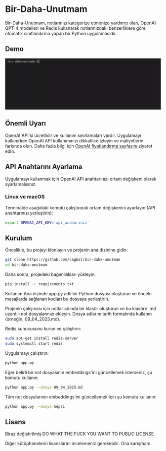 # Bir-Daha-Unutmam

Bir-Daha-Unutmam, notlarınızı kategorize etmenize yardımcı olan, OpenAI GPT-4 modelleri ve Redis kullanarak notlarınızdaki benzerliklere göre otomatik sınıflandırma yapan bir Python uygulamasıdır.

## Demo

![Demo](resimler/demo.gif)

## Önemli Uyarı

OpenAI API'si ücretlidir ve kullanım sınırlamaları vardır. Uygulamayı kullanırken OpenAI API kullanımınızı dikkatlice izleyin ve maliyetlerin farkında olun. Daha fazla bilgi için [OpenAI fiyatlandırma sayfasını](https://openai.com/pricing) ziyaret edin.

## API Anahtarını Ayarlama

Uygulamayı kullanmak için OpenAI API anahtarınızı ortam değişkeni olarak ayarlamalısınız.

### Linux ve macOS

Terminalde aşağıdaki komutu çalıştırarak ortam değişkenini ayarlayın (API anahtarınızı yerleştirin):

```bash
export OPENAI_API_KEY='api_anaharınız'
```

## Kurulum

Öncelikle, bu projeyi klonlayın ve projenin ana dizinine gidin:

```bash
git clone https://github.com/cagbal/bir-daha-unutmam
cd bir-daha-unutmam
```

Daha sonra, projedeki bağımlılıkları yükleyin:

```bash
pip install -r requirements.txt
```

Kullanım
Ana dizinde app.py adlı bir Python dosyası oluşturun ve önceki mesajlarda sağlanan kodları bu dosyaya yerleştirin.

Projenin çalışması için notlar adında bir klasör oluşturun ve bu klasöre .md uzantılı not dosyalarınızı ekleyin. Dosya adlarını tarih formatında kullanın (örneğin, 09_04_2023.md).

Redis sunucusunu kurun ve çalıştırın:

```bash
sudo apt-get install redis-server
sudo systemctl start redis
```

Uygulamayı çalıştırın:

```bash
python app.py
```

Eğer belirli bir not dosyasının embeddings'ini güncellemek isterseniz, şu komutu kullanın:

```bash
python app.py --dosya 09_04_2023.md
```

Tüm not dosyalarının embeddings'ini güncellemek için şu komutu kullanın:

```bash
python app.py --dosya hepsi
```

## Lisans
Biraz değiştirilmiş DO WHAT THE FUCK YOU WANT TO PUBLIC LICENSE

Diğer kütüphanelerin lisanslarını incelemeniz gerekebilir. Ona karışmam.